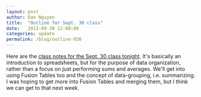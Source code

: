 ```yaml
---
layout: post
author: Dan Nguyen
title:  "Outline for Sept. 30 class"
date:   2013-09-30 12:00:00
categories: update
permalink: /blog/outline-930
---
```



Here are the [class notes for the Sept. 30 class tonight](/class/fall2013/notes-0923/). It's basically an introduction to spreadsheets, but for the purpose of data organization, rather than a focus on just performing sums and averages. We'll get into using Fusion Tables too and the concept of data-grouping, i.e. summarizing. 
I was hoping to get more into Fusion Tables and merging them, but I think we can get to that next week.
